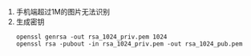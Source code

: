 1. 手机端超过1M的图片无法识别
2. 生成密钥
   ```
   openssl genrsa -out rsa_1024_priv.pem 1024
   openssl rsa -pubout -in rsa_1024_priv.pem -out rsa_1024_pub.pem

   ```

